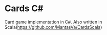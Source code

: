 # Cards C#
Card game implementation in C#. Also written in Scala(https://github.com/MantasVa/CardsScala)
